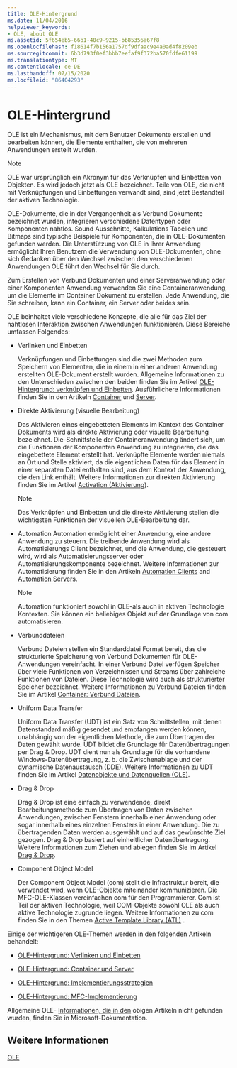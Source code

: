 ```yaml
---
title: OLE-Hintergrund
ms.date: 11/04/2016
helpviewer_keywords:
- OLE, about OLE
ms.assetid: 5f654eb5-66b1-40c9-9215-bb85356a67f8
ms.openlocfilehash: f18614f7b156a1757df9dfaac9e4a0ad4f8209eb
ms.sourcegitcommit: 6b3d793f0ef3bbb7eefaf9f372ba570fdfe61199
ms.translationtype: MT
ms.contentlocale: de-DE
ms.lasthandoff: 07/15/2020
ms.locfileid: "86404293"
---
```

# <a name="ole-background"></a>OLE-Hintergrund

OLE ist ein Mechanismus, mit dem Benutzer Dokumente erstellen und bearbeiten können, die Elemente enthalten, die von mehreren Anwendungen erstellt wurden.

> [!NOTE]
> OLE war ursprünglich ein Akronym für das Verknüpfen und Einbetten von Objekten. Es wird jedoch jetzt als OLE bezeichnet. Teile von OLE, die nicht mit Verknüpfungen und Einbettungen verwandt sind, sind jetzt Bestandteil der aktiven Technologie.

OLE-Dokumente, die in der Vergangenheit als Verbund Dokumente bezeichnet wurden, integrieren verschiedene Datentypen oder Komponenten nahtlos. Sound Ausschnitte, Kalkulations Tabellen und Bitmaps sind typische Beispiele für Komponenten, die in OLE-Dokumenten gefunden werden. Die Unterstützung von OLE in Ihrer Anwendung ermöglicht Ihren Benutzern die Verwendung von OLE-Dokumenten, ohne sich Gedanken über den Wechsel zwischen den verschiedenen Anwendungen OLE führt den Wechsel für Sie durch.

Zum Erstellen von Verbund Dokumenten und einer Serveranwendung oder einer Komponenten Anwendung verwenden Sie eine Containeranwendung, um die Elemente im Container Dokument zu erstellen. Jede Anwendung, die Sie schreiben, kann ein Container, ein Server oder beides sein.

OLE beinhaltet viele verschiedene Konzepte, die alle für das Ziel der nahtlosen Interaktion zwischen Anwendungen funktionieren. Diese Bereiche umfassen Folgendes:

- Verlinken und Einbetten

   Verknüpfungen und Einbettungen sind die zwei Methoden zum Speichern von Elementen, die in einem in einer anderen Anwendung erstellten OLE-Dokument erstellt wurden. Allgemeine Informationen zu den Unterschieden zwischen den beiden finden Sie im Artikel [OLE-Hintergrund: verknüpfen und Einbetten](ole-background-linking-and-embedding.md). Ausführlichere Informationen finden Sie in den Artikeln [Container](containers.md) und [Server](servers.md).

- Direkte Aktivierung (visuelle Bearbeitung)

   Das Aktivieren eines eingebetteten Elements im Kontext des Container Dokuments wird als direkte Aktivierung oder visuelle Bearbeitung bezeichnet. Die-Schnittstelle der Containeranwendung ändert sich, um die Funktionen der Komponenten Anwendung zu integrieren, die das eingebettete Element erstellt hat. Verknüpfte Elemente werden niemals an Ort und Stelle aktiviert, da die eigentlichen Daten für das Element in einer separaten Datei enthalten sind, aus dem Kontext der Anwendung, die den Link enthält. Weitere Informationen zur direkten Aktivierung finden Sie im Artikel [Activation (Aktivierung](activation-cpp.md)).

   > [!NOTE]
   > Das Verknüpfen und Einbetten und die direkte Aktivierung stellen die wichtigsten Funktionen der visuellen OLE-Bearbeitung dar.

- Automation Automation ermöglicht einer Anwendung, eine andere Anwendung zu steuern. Die treibende Anwendung wird als Automatisierungs Client bezeichnet, und die Anwendung, die gesteuert wird, wird als Automatisierungsserver oder Automatisierungskomponente bezeichnet. Weitere Informationen zur Automatisierung finden Sie in den Artikeln [Automation Clients](automation-clients.md) and [Automation Servers](automation-servers.md).

   > [!NOTE]
   > Automation funktioniert sowohl in OLE-als auch in aktiven Technologie Kontexten. Sie können ein beliebiges Objekt auf der Grundlage von com automatisieren.

- Verbunddateien

   Verbund Dateien stellen ein Standarddatei Format bereit, das die strukturierte Speicherung von Verbund Dokumenten für OLE-Anwendungen vereinfacht. In einer Verbund Datei verfügen Speicher über viele Funktionen von Verzeichnissen und Streams über zahlreiche Funktionen von Dateien. Diese Technologie wird auch als strukturierter Speicher bezeichnet. Weitere Informationen zu Verbund Dateien finden Sie im Artikel [Container: Verbund Dateien](containers-compound-files.md).

- Uniform Data Transfer

   Uniform Data Transfer (UDT) ist ein Satz von Schnittstellen, mit denen Datenstandard mäßig gesendet und empfangen werden können, unabhängig von der eigentlichen Methode, die zum Übertragen der Daten gewählt wurde. UDT bildet die Grundlage für Datenübertragungen per Drag & Drop. UDT dient nun als Grundlage für die vorhandene Windows-Datenübertragung, z. b. die Zwischenablage und der dynamische Datenaustausch (DDE). Weitere Informationen zu UDT finden Sie im Artikel [Datenobjekte und Datenquellen (OLE)](data-objects-and-data-sources-ole.md).

- Drag & Drop

   Drag & Drop ist eine einfach zu verwendende, direkt Bearbeitungsmethode zum Übertragen von Daten zwischen Anwendungen, zwischen Fenstern innerhalb einer Anwendung oder sogar innerhalb eines einzelnen Fensters in einer Anwendung. Die zu übertragenden Daten werden ausgewählt und auf das gewünschte Ziel gezogen. Drag & Drop basiert auf einheitlicher Datenübertragung. Weitere Informationen zum Ziehen und ablegen finden Sie im Artikel [Drag & Drop](drag-and-drop-ole.md).

- Component Object Model

   Der Component Object Model (com) stellt die Infrastruktur bereit, die verwendet wird, wenn OLE-Objekte miteinander kommunizieren. Die MFC-OLE-Klassen vereinfachen com für den Programmierer. Com ist Teil der aktiven Technologie, weil COM-Objekte sowohl OLE als auch aktive Technologie zugrunde liegen. Weitere Informationen zu com finden Sie in den Themen [Active Template Library (ATL)](../atl/active-template-library-atl-concepts.md) .

Einige der wichtigeren OLE-Themen werden in den folgenden Artikeln behandelt:

- [OLE-Hintergrund: Verlinken und Einbetten](ole-background-linking-and-embedding.md)

- [OLE-Hintergrund: Container und Server](ole-background-containers-and-servers.md)

- [OLE-Hintergrund: Implementierungsstrategien](ole-background-implementation-strategies.md)

- [OLE-Hintergrund: MFC-Implementierung](ole-background-mfc-implementation.md)

Allgemeine OLE- [Informationen, die in den](https://docs.microsoft.com/search/?terms=ole) obigen Artikeln nicht gefunden wurden, finden Sie in Microsoft-Dokumentation.

## <a name="see-also"></a>Weitere Informationen

[OLE](ole-in-mfc.md)

